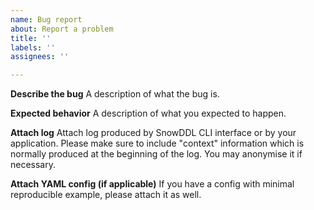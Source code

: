```yaml
---
name: Bug report
about: Report a problem
title: ''
labels: ''
assignees: ''

---
```


**Describe the bug**
A description of what the bug is.

**Expected behavior**
A description of what you expected to happen.

**Attach log**
Attach log produced by SnowDDL CLI interface or by your application. Please make sure to include "сontext" information which is normally produced at the beginning of the log. You may anonymise it if necessary. 

**Attach YAML config (if applicable)**
If you have a config with minimal reproducible example, please attach it as well.
